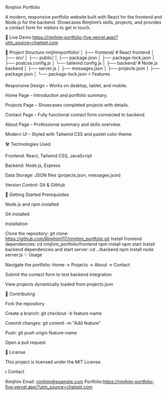 Rimjhim Portfolio

A modern, responsive portfolio website built with React for the frontend and Node.js for the backend. Showcases Rimjhim’s skills, projects, and provides a contact form for visitors to get in touch.

🔗 Live Demo
https://rimjhim-portfolio-five.vercel.app/?utm_source=chatgpt.com


📁 Project Structure
rimjhimportfolio/
│
├── frontend/       # React frontend
│   ├── src/
│   ├── public/
│   ├── package.json
│   ├── package-lock.json
│   ├── postcss.config.js
│   └── tailwind.config.js
│
├── backend/        # Node.js backend
│   ├── server.js
│   ├── messages.json
│   ├── projects.json
│   ├── package.json
│   └── package-lock.json
⚡ Features

Responsive Design – Works on desktop, tablet, and mobile.

Home Page – Introduction and portfolio summary.

Projects Page – Showcases completed projects with details.

Contact Page – Fully functional contact form connected to backend.

About Page – Professional summary and skills overview.

Modern UI – Styled with Tailwind CSS and pastel color theme.

🛠 Technologies Used

Frontend: React, Tailwind CSS, JavaScript

Backend: Node.js, Express

Data Storage: JSON files (projects.json, messages.json)

Version Control: Git & GitHub

🚀 Getting Started
Prerequisites

Node.js and npm installed

Git installed

Installation

Clone the repository:
git clone https://github.com/Rimjhim117/rimjhim_portfolio.git
Install frontend dependencies:
cd rimjhim_portfolio/frontend
npm install
npm start
Install backend dependencies and start server:
cd ../backend
npm install
node server.js
✨ Usage

Navigate the portfolio: Home → Projects → About → Contact

Submit the contact form to test backend integration

View projects dynamically loaded from projects.json

📌 Contributing

Fork the repository

Create a branch: git checkout -b feature-name

Commit changes: git commit -m "Add feature"

Push: git push origin feature-name

Open a pull request

📄 License

This project is licensed under the MIT License.

📞 Contact

Rimjhim
Email: rimjhim@example.com
Portfolio:https://rimjhim-portfolio-five.vercel.app/?utm_source=chatgpt.com
